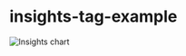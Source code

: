 # insights-tag-example

![Insights chart](https://insights-tag.herokuapp.com/prActivity.png?repo=levindixon/insights-tag-example&groupBy=minute&period=120)
